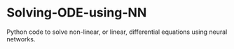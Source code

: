 # Solving-ODE-using-NN
Python code to solve non-linear, or linear, differential equations using neural networks.
